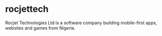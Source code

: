 # rocjettech
Rocjet Technologies Ltd is a software company building mobile-first apps, websites and games from Nigeria.
